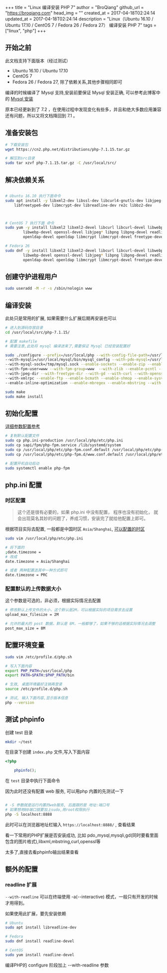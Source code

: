 +++
title = "Linux 编译安装 PHP 7"
author = "BroQiang"
github_url = "https://broqiang.com"
head_img = ""
created_at = 2017-04-18T02:24:14
updated_at = 2017-04-18T02:24:14
description = "Linux（Ubuntu 16.10 / Ubuntu 17.10 / CentOS 7 / Fedora 26 / Fedora 27） 编译安装 PHP 7"
tags = ["linux", "php"]
+++

## 开始之前

此文档支持下面版本（经过测试）

- Ubuntu 16.10 / Ubuntu 17.10
- CentOS 7
- Fedora 26 / Fedora 27, 除了依赖关系,其他步骤相同即可

编译的时候编译了 Mysql 支持,安装前要保证 Mysql 安装正确, 可以参考此博客中的 [Mysql 安装](https://blog.broqiang.com/posts/11)

原本已经更新到了 7.2 ，在使用过程中发现变化有些多，并且和绝大多数应用兼容还有问题，所以又将文档降回到 7.1 。

## 准备安装包

```bash
# 下载安装包
wget https://cn2.php.net/distributions/php-7.1.15.tar.gz

# 解压到src目录
sudo tar xzvf php-7.1.15.tar.gz -C /usr/local/src/
```

## 解决依赖关系

```bash

# Ubuntu 16.10 执行下面命令
sudo apt install -y libxml2-dev libssl-dev libcurl4-gnutls-dev libjpeg-dev libpng-dev \
    libfreetype6-dev libmcrypt-dev libreadline-dev re2c libbz2-dev



# CentOS 7 执行下面 命令
sudo yum -y install libxml2 libxml2-devel libcurl libcurl-devel libwebp bzip2-devel \
        libwebp-devel openssl-devel libjpeg* libpng libpng-devel readline-devel \
        openldap-devel openldap libmcrypt libmcrypt-devel freetype-devel re2c

# Fedora 26
sudo dnf -y install libxml2 libxml2-devel libcurl libcurl-devel libwebp bzip2-devel \
        libwebp-devel openssl-devel libjpeg* libpng libpng-devel readline-devel \
        openldap-devel openldap libmcrypt libmcrypt-devel freetype-devel re2c

```

## 创建守护进程用户

```bash
sudo useradd -M -r -s /sbin/nologin www
```

## 编译安装

此处只是常用的扩展, 如果需要什么扩展后期再安装也可以

```bash
# 进入到源码存放目录
cd /usr/local/src/php-7.1.15/

# 配置 makefile
# 需要注意,此处将 mysql 编译进来了,需要保证 Mysql 已经安装配置好

sudo ./configure --prefix=/usr/local/php --with-config-file-path=/usr/local/php/etc \
--with-mysqli=/usr/local/mysql/bin/mysql_config --with-pdo-mysql=/usr/local/mysql \
--with-mysql-sock=/tmp/mysql.sock --enable-sockets --enable-zip --enable-fpm \
--with-fpm-user=www --with-fpm-group=www  --with-zlib --enable-pcntl --with-bz2 \
--with-jpeg-dir --with-freetype-dir --with-gd --with-curl --with-openssl --with-mhash \
--with-xmlrpc --enable-ftp --enable-bcmath --enable-shmop --enable-sysvsem --enable-soap \
--enable-inline-optimization --enable-mbregex --enable-mbstring --with-readline

sudo make
sudo make install
```

## 初始化配置

[详细参数配置参考](https://php.net/manual/zh/install.fpm.configuration.php)

```bash
# 复制默认配置文件
sudo cp php.ini-production /usr/local/php/etc/php.ini
sudo cp sapi/fpm/php-fpm.service /lib/systemd/system
sudo cp /usr/local/php/etc/php-fpm.conf.default /usr/local/php/etc/php-fpm.conf
sudo cp /usr/local/php/etc/php-fpm.d/www.conf.default /usr/local/php/etc/php-fpm.d/www.conf

# 配置开机自动启动
sudo systemctl enable php-fpm

```

## php.ini 配置

### 时区配置

> 这个还是很有必要的，如果 php.ini 中没有配置， 程序也没有初始化， 就会出现莫名其妙的问题了，养成习惯，安装完了就给他配置上即可。

根据项目实际去配置, 一般都是中国时区 `Asia/Shanghai`, [可以配置的时区](https://php.net/manual/zh/timezones.php)

```bash
sudo vim /usr/local/php/etc/php.ini

# 将下面的
;date.timezone =
# 改成
date.timezone = Asia/Shanghai

# 或者 两种配置选其中一种方式即可
date.timezone = PRC
```

### 配置默认的上传数据大小

这个参数是可选的，非必须，根据实际情况去配置

```bash
# 修改默认上传文件的大小，这个默认是2M，可以根据实际的项目需求去设置
upload_max_filesize = 2M

# 允许的最大的 post 数据，默认是 8M，一般都够了，如果不够的话根据实际情况去调整
post_max_size = 8M
```

## 配置环境变量

```bash
sudo vim /etc/profile.d/php.sh

# 写入下面内容
export PHP_PATH=/usr/local/php
export PATH=$PATH:$PHP_PATH/bin

# 生效, 桌面环境最好注销再登录
source /etc/profile.d/php.sh

# 测试, 输入下面内容,显示版本信息
php --version
```

## 测试 phpinfo

创建 test 目录

```bash
mkdir ~/test
```

在目录下创建 `index.php` 文件,写入下面内容

```php
<?php

    phpinfo();

```

在 `test` 目录中执行下面命令

因为此时还没有配置 web 服务, 可以用php 内置的先测试一下

```bash

# -S 参数就是运行内置的web服务, 后面跟的是 地址:端口号
# 如果想用80端口就要加上sudo,用root权限执行
php -S localhost:8888
```

此时可以在浏览器地址栏输入 `https://localhost:8888/` , 查看结果

看一下常用的PHP扩展是否安装成功, 比如 pdo_mysql,mysqli,gd(同时要看里面包含的图片格式),libxml,mbstring,curl,openssl等

太多了,直接去看phpinfo输出结果查看

## 额外的配置

### readline 扩展

`--with-readline` 可以在终端使用 -a(--interactive) 模式，一般只有开发的时候才用得到。

如果使用此扩展，要先安装依赖

```bash
# Ubuntu
sudo apt install libreadline-dev

# Fedora
sudo dnf install readline-devel

# CentOS
sudo yum install readline-devel
```

编译PHP的 configure 阶段加上 --with-readline 参数